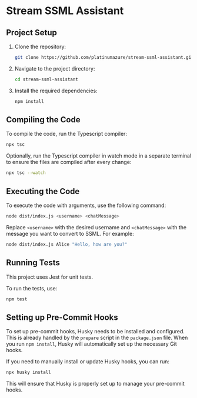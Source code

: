 # Stream SSML Assistant

## Project Setup

1. Clone the repository:
    ```sh
    git clone https://github.com/platinumazure/stream-ssml-assistant.git
    ```
2. Navigate to the project directory:
    ```sh
    cd stream-ssml-assistant
    ```
3. Install the required dependencies:
    ```sh
    npm install
    ```

## Compiling the Code

To compile the code, run the Typescript compiler:

```sh
npx tsc
```

Optionally, run the Typescript compiler in watch mode in a separate terminal to ensure the files are compiled after every change:

```sh
npx tsc --watch
```

## Executing the Code

To execute the code with arguments, use the following command:

```sh
node dist/index.js <username> <chatMessage>
```

Replace `<username>` with the desired username and `<chatMessage>` with the message you want to convert to SSML. For example:

```sh
node dist/index.js Alice "Hello, how are you?"
```

## Running Tests

This project uses Jest for unit tests.

To run the tests, use:
```sh
npm test
```

## Setting up Pre-Commit Hooks

To set up pre-commit hooks, Husky needs to be installed and configured. This is already handled by the `prepare` script in the `package.json` file. When you run `npm install`, Husky will automatically set up the necessary Git hooks.

If you need to manually install or update Husky hooks, you can run:

```sh
npx husky install
```

This will ensure that Husky is properly set up to manage your pre-commit hooks.
